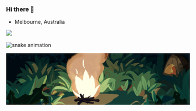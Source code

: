 ### Hi there 👋
- Melbourne, Australia


<img height="180em" src="https://github-readme-stats-eight-theta.vercel.app/api?username=benhrpr&show_icons=true&theme=vision-friendly-dark&include_all_commits=true&count_private=true"/>

![snake animation](https://github.com/benhrpr/benhrpr/blob/output/github-contribution-grid-snake2.svg)

<img alt="Campfire" src="https://raw.githubusercontent.com/Benhrpr/Benhrpr/main/campfire.gif" align=center>
